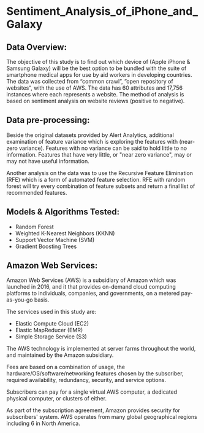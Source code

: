 # Sentiment_Analysis_of_iPhone_and_Galaxy

## Data Overview:

The objective of this study is to find out which device of (Apple iPhone & Samsung Galaxy) will be the best option to be bundled with the suite of smartphone medical apps for use by aid workers in developing countries.
The data was collected from “common crawl”, ”open repository of websites”, with the use of AWS.
The data has 60 attributes and 17,756 instances where each represents a website.
The method of analysis is based on sentiment analysis on website reviews (positive to negative). 

## Data pre-processing:

Beside the original datasets provided by Alert Analytics, additional examination of feature variance which is exploring the features with (near-zero variance). Features with no variance can be said to hold little to no information. Features that have very little, or "near zero variance", may or may not have useful information. 

Another analysis on the data was to use the Recursive Feature Elimination (RFE) which is a form of automated feature selection. RFE with random forest will try every combination of feature subsets and return a final list of recommended features.


## Models & Algorithms Tested:

-	Random Forest
-	Weighted K-Nearest Neighbors (KKNN)
-	Support Vector Machine (SVM)
-	Gradient Boosting Trees


## Amazon Web Services:
Amazon Web Services (AWS) is a subsidiary of Amazon which was launched in 2016, and it that provides on-demand cloud computing platforms to individuals, companies, and governments, on a metered pay-as-you-go basis.

The services used in this study are:
-	Elastic Compute Cloud (EC2)
-	Elastic MapReducer (EMR)
-	Simple Storage Service (S3)

The AWS technology is implemented at server farms throughout the world, and maintained by the Amazon subsidiary. 

Fees are based on a combination of usage, the hardware/OS/software/networking features chosen by the subscriber, required availability, redundancy, security, and service options. 

Subscribers can pay for a single virtual AWS computer, a dedicated physical computer, or clusters of either. 

As part of the subscription agreement, Amazon provides security for subscribers' system. AWS operates from many global geographical regions including 6 in North America.
